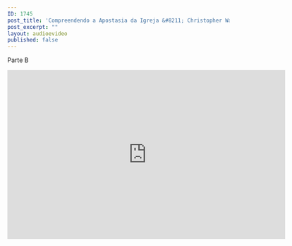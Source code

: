 ```yaml
---
ID: 1745
post_title: 'Compreendendo a Apostasia da Igreja &#8211; Christopher Walker &#8211; 11.jul'
post_excerpt: ""
layout: audioevideo
published: false
---
```

<p>Parte B</p>
<p><iframe src="http://blip.tv/play/grIcgsjqDAA.html" width="630" height="384" frameborder="0" allowfullscreen></iframe><embed type="application/x-shockwave-flash" src="http://a.blip.tv/api.swf#grIcgsjqDAA" style="display:none"></embed></p>